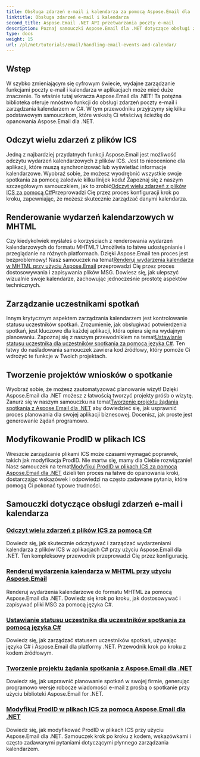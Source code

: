 ```yaml
---
title: Obsługa zdarzeń e-mail i kalendarza za pomocą Aspose.Email dla .NET
linktitle: Obsługa zdarzeń e-mail i kalendarza
second_title: Aspose.Email .NET API przetwarzania poczty e-mail
description: Poznaj samouczki Aspose.Email dla .NET dotyczące obsługi zdarzeń e-mail i zarządzania kalendarzem. Poznaj techniki, które pozwolą Ci wydajnie udoskonalić swoje aplikacje C#.
type: docs
weight: 15
url: /pl/net/tutorials/email/handling-email-events-and-calendar/
---
```

## Wstęp

W szybko zmieniającym się cyfrowym świecie, wydajne zarządzanie funkcjami poczty e-mail i kalendarza w aplikacjach może mieć duże znaczenie. To właśnie tutaj wkracza Aspose.Email dla .NET! Ta potężna biblioteka oferuje mnóstwo funkcji do obsługi zdarzeń poczty e-mail i zarządzania kalendarzem w C#. W tym przewodniku przyjrzymy się kilku podstawowym samouczkom, które wskażą Ci właściwą ścieżkę do opanowania Aspose.Email dla .NET.

## Odczyt wielu zdarzeń z plików ICS

Jedną z najbardziej przydatnych funkcji Aspose.Email jest możliwość odczytu wydarzeń kalendarzowych z plików ICS. Jest to nieocenione dla aplikacji, które muszą synchronizować lub wyświetlać informacje kalendarzowe. Wyobraź sobie, że możesz wyodrębnić wszystkie swoje spotkania za pomocą zaledwie kilku linijek kodu! Zapoznaj się z naszym szczegółowym samouczkiem, jak to zrobić[Odczyt wielu zdarzeń z plików ICS za pomocą C#](./read-multiple-events-from-ics-files-with-csharp/)Przeprowadzi Cię przez proces konfiguracji krok po kroku, zapewniając, że możesz skutecznie zarządzać danymi kalendarza. 

## Renderowanie wydarzeń kalendarzowych w MHTML 

 Czy kiedykolwiek myślałeś o korzyściach z renderowania wydarzeń kalendarzowych do formatu MHTML? Umożliwia to łatwe udostępnianie i przeglądanie na różnych platformach. Dzięki Aspose.Email ten proces jest bezproblemowy! Nasz samouczek na temat[Renderuj wydarzenia kalendarza w MHTML przy użyciu Aspose.Email](./render-calendar-events-in-mhtml/) przeprowadzi Cię przez proces dostosowywania i zapisywania plików MSG. Dowiesz się, jak ulepszyć wizualnie swoje kalendarze, zachowując jednocześnie prostotę aspektów technicznych.

## Zarządzanie uczestnikami spotkań

Innym krytycznym aspektem zarządzania kalendarzem jest kontrolowanie statusu uczestników spotkań. Zrozumienie, jak obsługiwać potwierdzenia spotkań, jest kluczowe dla każdej aplikacji, która opiera się na wydajnym planowaniu. Zapoznaj się z naszym przewodnikiem na temat[Ustawianie statusu uczestnika dla uczestników spotkania za pomocą języka C#](./setting-participant-status-for-appointment-attendees/). Ten łatwy do naśladowania samouczek zawiera kod źródłowy, który pomoże Ci wdrożyć te funkcje w Twoich projektach.

## Tworzenie projektów wniosków o spotkanie 

 Wyobraź sobie, że możesz zautomatyzować planowanie wizyt! Dzięki Aspose.Email dla .NET możesz z łatwością tworzyć projekty próśb o wizytę. Zanurz się w naszym samouczku na temat[Tworzenie projektu żądania spotkania z Aspose.Email dla .NET](./creating-draft-appointment-request/) aby dowiedzieć się, jak usprawnić proces planowania dla swojej aplikacji biznesowej. Docenisz, jak proste jest generowanie żądań programowo.

## Modyfikowanie ProdID w plikach ICS 

Wreszcie zarządzanie plikami ICS może czasami wymagać poprawek, takich jak modyfikacja ProdID. Nie martw się, mamy dla Ciebie rozwiązanie! Nasz samouczek na temat[Modyfikuj ProdID w plikach ICS za pomocą Aspose.Email dla .NET](./modify-prodid-in-ics-files/) dzieli ten proces na łatwe do opanowania kroki, dostarczając wskazówek i odpowiedzi na często zadawane pytania, które pomogą Ci pokonać typowe trudności.

## Samouczki dotyczące obsługi zdarzeń e-mail i kalendarza
### [Odczyt wielu zdarzeń z plików ICS za pomocą C#](./read-multiple-events-from-ics-files-with-csharp/)
Dowiedz się, jak skutecznie odczytywać i zarządzać wydarzeniami kalendarza z plików ICS w aplikacjach C# przy użyciu Aspose.Email dla .NET. Ten kompleksowy przewodnik przeprowadzi Cię przez konfigurację.
### [Renderuj wydarzenia kalendarza w MHTML przy użyciu Aspose.Email](./render-calendar-events-in-mhtml/)
Renderuj wydarzenia kalendarzowe do formatu MHTML za pomocą Aspose.Email dla .NET. Dowiedz się krok po kroku, jak dostosowywać i zapisywać pliki MSG za pomocą języka C#.
### [Ustawianie statusu uczestnika dla uczestników spotkania za pomocą języka C#](./setting-participant-status-for-appointment-attendees/)
Dowiedz się, jak zarządzać statusem uczestników spotkań, używając języka C# i Aspose.Email dla platformy .NET. Przewodnik krok po kroku z kodem źródłowym.
### [Tworzenie projektu żądania spotkania z Aspose.Email dla .NET](./creating-draft-appointment-request/)
Dowiedz się, jak usprawnić planowanie spotkań w swojej firmie, generując programowo wersje robocze wiadomości e-mail z prośbą o spotkanie przy użyciu biblioteki Aspose.Email for .NET.
### [Modyfikuj ProdID w plikach ICS za pomocą Aspose.Email dla .NET](./modify-prodid-in-ics-files/)
Dowiedz się, jak modyfikować ProdID w plikach ICS przy użyciu Aspose.Email dla .NET. Samouczek krok po kroku z kodem, wskazówkami i często zadawanymi pytaniami dotyczącymi płynnego zarządzania kalendarzem.